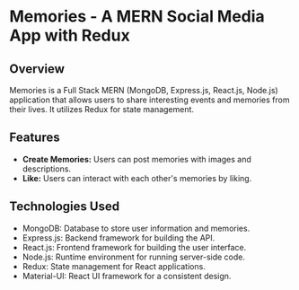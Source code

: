 # Memories - A MERN Social Media App with Redux
## Overview

Memories is a Full Stack MERN (MongoDB, Express.js, React.js, Node.js) application that allows users to share interesting events and memories from their lives. It utilizes Redux for state management.

## Features
- **Create Memories:** Users can post memories with images and descriptions.
- **Like:** Users can interact with each other's memories by liking.
## Technologies Used

- MongoDB: Database to store user information and memories.
- Express.js: Backend framework for building the API.
- React.js: Frontend framework for building the user interface.
- Node.js: Runtime environment for running server-side code.
- Redux: State management for React applications.
- Material-UI: React UI framework for a consistent design.


